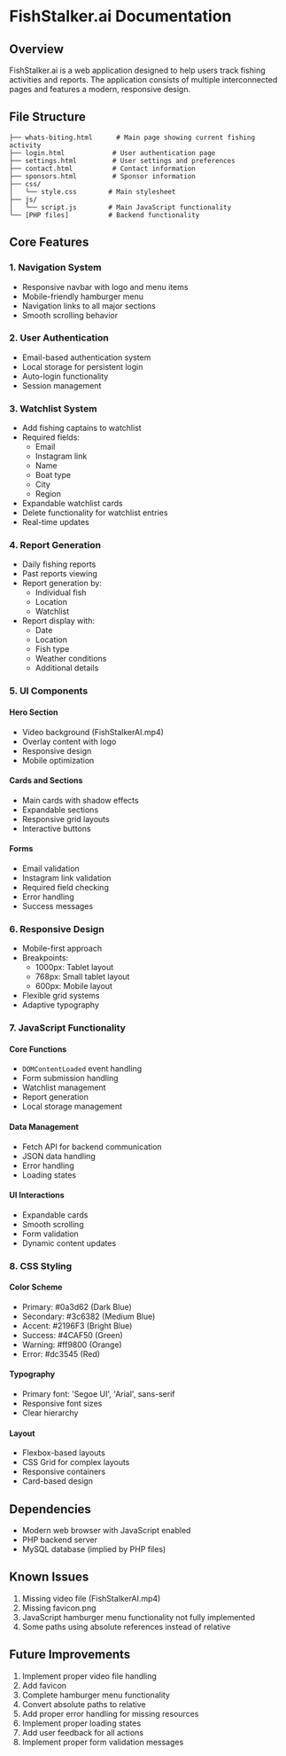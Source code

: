 # FishStalker.ai Documentation

## Overview
FishStalker.ai is a web application designed to help users track fishing activities and reports. The application consists of multiple interconnected pages and features a modern, responsive design.

## File Structure
```
├── whats-biting.html      # Main page showing current fishing activity
├── login.html            # User authentication page
├── settings.html         # User settings and preferences
├── contact.html          # Contact information
├── sponsors.html         # Sponsor information
├── css/
│   └── style.css        # Main stylesheet
├── js/
│   └── script.js        # Main JavaScript functionality
└── [PHP files]          # Backend functionality
```

## Core Features

### 1. Navigation System
- Responsive navbar with logo and menu items
- Mobile-friendly hamburger menu
- Navigation links to all major sections
- Smooth scrolling behavior

### 2. User Authentication
- Email-based authentication system
- Local storage for persistent login
- Auto-login functionality
- Session management

### 3. Watchlist System
- Add fishing captains to watchlist
- Required fields:
  - Email
  - Instagram link
  - Name
  - Boat type
  - City
  - Region
- Expandable watchlist cards
- Delete functionality for watchlist entries
- Real-time updates

### 4. Report Generation
- Daily fishing reports
- Past reports viewing
- Report generation by:
  - Individual fish
  - Location
  - Watchlist
- Report display with:
  - Date
  - Location
  - Fish type
  - Weather conditions
  - Additional details

### 5. UI Components

#### Hero Section
- Video background (FishStalkerAI.mp4)
- Overlay content with logo
- Responsive design
- Mobile optimization

#### Cards and Sections
- Main cards with shadow effects
- Expandable sections
- Responsive grid layouts
- Interactive buttons

#### Forms
- Email validation
- Instagram link validation
- Required field checking
- Error handling
- Success messages

### 6. Responsive Design
- Mobile-first approach
- Breakpoints:
  - 1000px: Tablet layout
  - 768px: Small tablet layout
  - 600px: Mobile layout
- Flexible grid systems
- Adaptive typography

### 7. JavaScript Functionality

#### Core Functions
- `DOMContentLoaded` event handling
- Form submission handling
- Watchlist management
- Report generation
- Local storage management

#### Data Management
- Fetch API for backend communication
- JSON data handling
- Error handling
- Loading states

#### UI Interactions
- Expandable cards
- Smooth scrolling
- Form validation
- Dynamic content updates

### 8. CSS Styling

#### Color Scheme
- Primary: #0a3d62 (Dark Blue)
- Secondary: #3c6382 (Medium Blue)
- Accent: #2196F3 (Bright Blue)
- Success: #4CAF50 (Green)
- Warning: #ff9800 (Orange)
- Error: #dc3545 (Red)

#### Typography
- Primary font: 'Segoe UI', 'Arial', sans-serif
- Responsive font sizes
- Clear hierarchy

#### Layout
- Flexbox-based layouts
- CSS Grid for complex layouts
- Responsive containers
- Card-based design

## Dependencies
- Modern web browser with JavaScript enabled
- PHP backend server
- MySQL database (implied by PHP files)

## Known Issues
1. Missing video file (FishStalkerAI.mp4)
2. Missing favicon.png
3. JavaScript hamburger menu functionality not fully implemented
4. Some paths using absolute references instead of relative

## Future Improvements
1. Implement proper video file handling
2. Add favicon
3. Complete hamburger menu functionality
4. Convert absolute paths to relative
5. Add proper error handling for missing resources
6. Implement proper loading states
7. Add user feedback for all actions
8. Implement proper form validation messages 